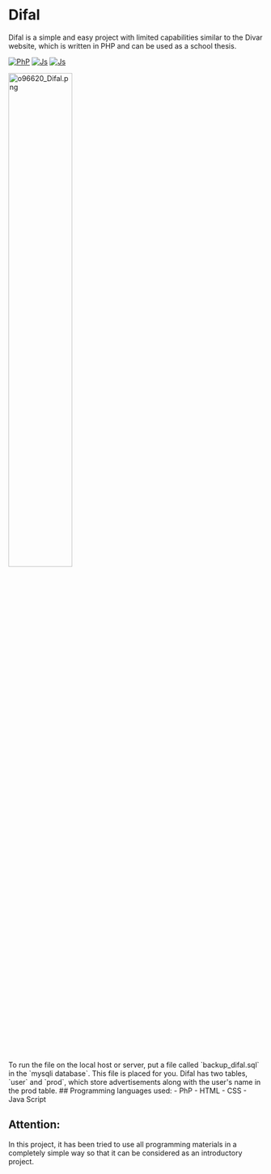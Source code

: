# Difal
Difal is a simple and easy project with limited capabilities similar to the Divar website, which is written in PHP and can be used as a school thesis.<br>

[![PhP](https://img.shields.io/badge/php-%2320232a.svg?style=for-the-badge&logo=php)](https://github.com//prodbygodfather)
[![Js](https://img.shields.io/badge/java%20script-%2320232a.svg?style=for-the-badge&logo=javascript)](https://github.com//prodbygodfather)
[![Js](https://img.shields.io/badge/mysql-%2320232a.svg?style=for-the-badge&logo=mysql)](https://github.com//prodbygodfather)

<img src="https://imgurl.ir/uploads/a184917_Difal.png" border="0" width='50%' alt="o96620_Difal.png" />
<br>
To run the file on the local host or server, put a file called `backup_difal.sql` in the `mysqli database`.
This file is placed for you.
Difal has two tables, `user` and `prod`, which store advertisements along with the user's name in the prod table.
## Programming languages used:
- PhP
- HTML
- CSS
- Java Script
<br>

## Attention:
In this project, it has been tried to use all programming materials in a completely simple way so that it can be considered as an introductory project.
